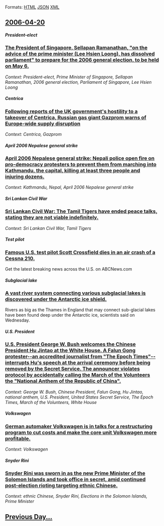 
Formats: [HTML](2006/04/20/index.html)  [JSON](2006/04/20/index.json)  [XML](2006/04/20/index.xml)  

## [2006-04-20](/news/2006/04/20/index.md)

##### President-elect
### [ The President of Singapore, Sellapan Ramanathan, "on the advice of the prime minister (Lee Hsien Loong), has dissolved parliament" to prepare for the 2006 general election, to be held on May 6. ](/news/2006/04/20/the-president-of-singapore-sellapan-ramanathan-on-the-advice-of-the-prime-minister-lee-hsien-loong-has-dissolved-parliament-to-prepa.md)
_Context: President-elect, Prime Minister of Singapore, Sellapan Ramanathan, 2006 general election, Parliament of Singapore, Lee Hsien Loong_

##### Centrica
### [ Following reports of the UK government's hostility to a takeover of Centrica, Russian gas giant Gazprom warns of Europe-wide supply disruption ](/news/2006/04/20/following-reports-of-the-uk-government-s-hostility-to-a-takeover-of-centrica-russian-gas-giant-gazprom-warns-of-europe-wide-supply-disrupt.md)
_Context: Centrica, Gazprom_

##### April 2006 Nepalese general strike
### [ April 2006 Nepalese general strike: Nepali police open fire on pro-democracy protesters to prevent them from marching into Kathmandu, the capital, killing at least three people and injuring dozens. ](/news/2006/04/20/april-2006-nepalese-general-strike-nepali-police-open-fire-on-pro-democracy-protesters-to-prevent-them-from-marching-into-kathmandu-the-c.md)
_Context: Kathmandu, Nepal, April 2006 Nepalese general strike_

##### Sri Lankan Civil War
### [ Sri Lankan Civil War: The Tamil Tigers have ended peace talks, stating they are not viable indefinitely. ](/news/2006/04/20/sri-lankan-civil-war-the-tamil-tigers-have-ended-peace-talks-stating-they-are-not-viable-indefinitely.md)
_Context: Sri Lankan Civil War, Tamil Tigers_

##### Test pilot
### [ Famous U.S. test pilot Scott Crossfield dies in an air crash of a Cessna 210.](/news/2006/04/20/famous-u-s-test-pilot-scott-crossfield-dies-in-an-air-crash-of-a-cessna-210.md)
Get the latest breaking news across the U.S. on ABCNews.com

##### Subglacial lake
### [ A vast river system connecting various subglacial lakes is discovered under the Antarctic ice shield. ](/news/2006/04/20/a-vast-river-system-connecting-various-subglacial-lakes-is-discovered-under-the-antarctic-ice-shield.md)
Rivers as big as the Thames in England that may connect sub-glacial lakes have been found deep under the Antarctic ice, scientists said on Wednesday.

##### U.S. President
### [ U.S. President George W. Bush welcomes the Chinese President Hu Jintao at the White House. A Falun Gong protester--an accredited journalist from "The Epoch Times"--interrupts Hu's speech at the arrival ceremony before being removed by the Secret Service. The announcer violates protocol by accidentally calling the March of the Volunteers the "National Anthem of the Republic of China". ](/news/2006/04/20/u-s-president-george-w-bush-welcomes-the-chinese-president-hu-jintao-at-the-white-house-a-falun-gong-protesteraan-accredited-journalis.md)
_Context: George W. Bush, Chinese President, Falun Gong, Hu Jintao, national anthem, U.S. President, United States Secret Service, The Epoch Times, March of the Volunteers, White House_

##### Volkswagen
### [ German automaker Volkswagen is in talks for a restructuring program to cut costs and make the core unit Volkswagen more profitable. ](/news/2006/04/20/german-automaker-volkswagen-is-in-talks-for-a-restructuring-program-to-cut-costs-and-make-the-core-unit-volkswagen-more-profitable.md)
_Context: Volkswagen_

##### Snyder Rini
### [ Snyder Rini was sworn in as the new Prime Minister of the Solomon Islands and took office in secret, amid continued post-election rioting targeting ethnic Chinese. ](/news/2006/04/20/snyder-rini-was-sworn-in-as-the-new-prime-minister-of-the-solomon-islands-and-took-office-in-secret-amid-continued-post-election-rioting-t.md)
_Context: ethnic Chinese, Snyder Rini, Elections in the Solomon Islands, Prime Minister_

## [Previous Day...](/news/2006/04/19/index.md)

